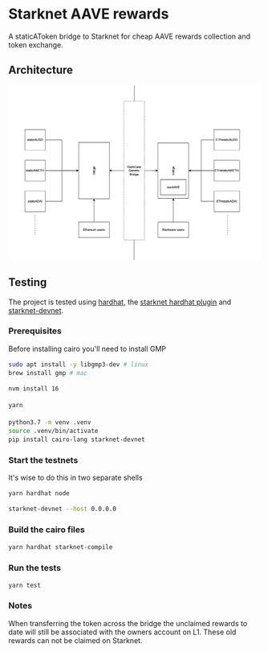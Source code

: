 # Starknet AAVE rewards

A staticAToken bridge to Starknet for cheap AAVE rewards collection and token
exchange.

## Architecture

![Starknet AAVE rewards architectural diagram](resources/architecture.png)
## Testing

The project is tested using [hardhat](https://hardhat.org/), the [starknet
hardhat plugin](https://github.com/Shard-Labs/starknet-hardhat-plugin) and
[starknet-devnet](https://github.com/Shard-Labs/starknet-devnet).

### Prerequisites

Before installing cairo you'll need to install GMP

```bash
sudo apt install -y libgmp3-dev # linux
brew install gmp # mac
```

```bash
nvm install 16

yarn

python3.7 -m venv .venv
source .venv/bin/activate
pip install cairo-lang starknet-devnet
```

### Start the testnets

It's wise to do this in two separate shells

```bash
yarn hardhat node
```

```bash
starknet-devnet --host 0.0.0.0
```

### Build the cairo files

```bash
yarn hardhat starknet-compile
```

### Run the tests

```
yarn test
```

### Notes

When transferring the token across the bridge the unclaimed rewards to date
will still be associated with the owners account on L1. These old rewards can
not be claimed on Starknet.
